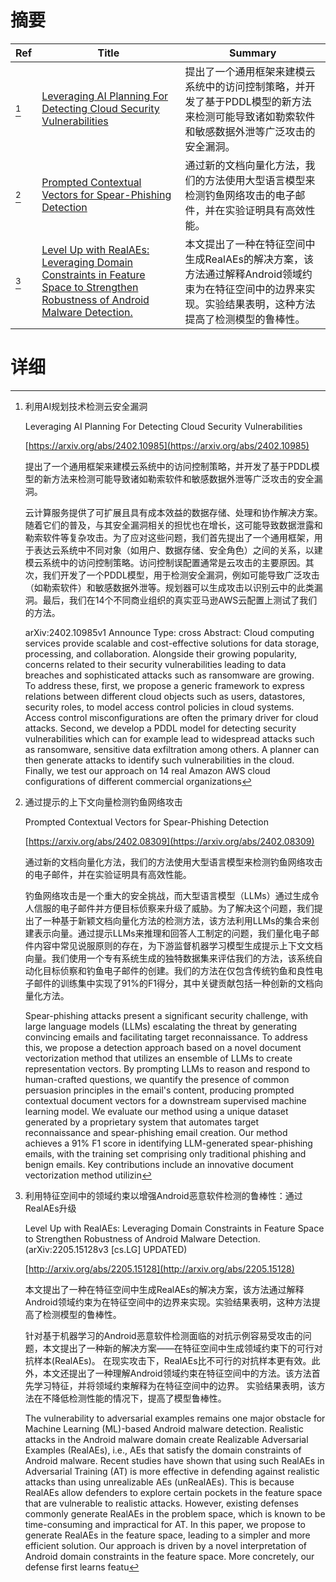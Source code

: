 # 摘要

| Ref | Title | Summary |
| --- | --- | --- |
| [^1] | [Leveraging AI Planning For Detecting Cloud Security Vulnerabilities](https://arxiv.org/abs/2402.10985) | 提出了一个通用框架来建模云系统中的访问控制策略，并开发了基于PDDL模型的新方法来检测可能导致诸如勒索软件和敏感数据外泄等广泛攻击的安全漏洞。 |
| [^2] | [Prompted Contextual Vectors for Spear-Phishing Detection](https://arxiv.org/abs/2402.08309) | 通过新的文档向量化方法，我们的方法使用大型语言模型来检测钓鱼网络攻击的电子邮件，并在实验证明具有高效性能。 |
| [^3] | [Level Up with RealAEs: Leveraging Domain Constraints in Feature Space to Strengthen Robustness of Android Malware Detection.](http://arxiv.org/abs/2205.15128) | 本文提出了一种在特征空间中生成RealAEs的解决方案，该方法通过解释Android领域约束为在特征空间中的边界来实现。实验结果表明，这种方法提高了检测模型的鲁棒性。 |

# 详细

[^1]: 利用AI规划技术检测云安全漏洞

    Leveraging AI Planning For Detecting Cloud Security Vulnerabilities

    [https://arxiv.org/abs/2402.10985](https://arxiv.org/abs/2402.10985)

    提出了一个通用框架来建模云系统中的访问控制策略，并开发了基于PDDL模型的新方法来检测可能导致诸如勒索软件和敏感数据外泄等广泛攻击的安全漏洞。

    

    云计算服务提供了可扩展且具有成本效益的数据存储、处理和协作解决方案。随着它们的普及，与其安全漏洞相关的担忧也在增长，这可能导致数据泄露和勒索软件等复杂攻击。为了应对这些问题，我们首先提出了一个通用框架，用于表达云系统中不同对象（如用户、数据存储、安全角色）之间的关系，以建模云系统中的访问控制策略。访问控制误配置通常是云攻击的主要原因。其次，我们开发了一个PDDL模型，用于检测安全漏洞，例如可能导致广泛攻击（如勒索软件）和敏感数据外泄等。规划器可以生成攻击以识别云中的此类漏洞。最后，我们在14个不同商业组织的真实亚马逊AWS云配置上测试了我们的方法。

    arXiv:2402.10985v1 Announce Type: cross  Abstract: Cloud computing services provide scalable and cost-effective solutions for data storage, processing, and collaboration. Alongside their growing popularity, concerns related to their security vulnerabilities leading to data breaches and sophisticated attacks such as ransomware are growing. To address these, first, we propose a generic framework to express relations between different cloud objects such as users, datastores, security roles, to model access control policies in cloud systems. Access control misconfigurations are often the primary driver for cloud attacks. Second, we develop a PDDL model for detecting security vulnerabilities which can for example lead to widespread attacks such as ransomware, sensitive data exfiltration among others. A planner can then generate attacks to identify such vulnerabilities in the cloud. Finally, we test our approach on 14 real Amazon AWS cloud configurations of different commercial organizations
    
[^2]: 通过提示的上下文向量检测钓鱼网络攻击

    Prompted Contextual Vectors for Spear-Phishing Detection

    [https://arxiv.org/abs/2402.08309](https://arxiv.org/abs/2402.08309)

    通过新的文档向量化方法，我们的方法使用大型语言模型来检测钓鱼网络攻击的电子邮件，并在实验证明具有高效性能。

    

    钓鱼网络攻击是一个重大的安全挑战，而大型语言模型（LLMs）通过生成令人信服的电子邮件并方便目标侦察来升级了威胁。为了解决这个问题，我们提出了一种基于新颖文档向量化方法的检测方法，该方法利用LLMs的集合来创建表示向量。通过提示LLMs来推理和回答人工制定的问题，我们量化电子邮件内容中常见说服原则的存在，为下游监督机器学习模型生成提示上下文文档向量。我们使用一个专有系统生成的独特数据集来评估我们的方法，该系统自动化目标侦察和钓鱼电子邮件的创建。我们的方法在仅包含传统钓鱼和良性电子邮件的训练集中实现了91%的F1得分，其中关键贡献包括一种创新的文档向量化方法。

    Spear-phishing attacks present a significant security challenge, with large language models (LLMs) escalating the threat by generating convincing emails and facilitating target reconnaissance. To address this, we propose a detection approach based on a novel document vectorization method that utilizes an ensemble of LLMs to create representation vectors. By prompting LLMs to reason and respond to human-crafted questions, we quantify the presence of common persuasion principles in the email's content, producing prompted contextual document vectors for a downstream supervised machine learning model. We evaluate our method using a unique dataset generated by a proprietary system that automates target reconnaissance and spear-phishing email creation. Our method achieves a 91% F1 score in identifying LLM-generated spear-phishing emails, with the training set comprising only traditional phishing and benign emails. Key contributions include an innovative document vectorization method utilizin
    
[^3]: 利用特征空间中的领域约束以增强Android恶意软件检测的鲁棒性：通过RealAEs升级

    Level Up with RealAEs: Leveraging Domain Constraints in Feature Space to Strengthen Robustness of Android Malware Detection. (arXiv:2205.15128v3 [cs.LG] UPDATED)

    [http://arxiv.org/abs/2205.15128](http://arxiv.org/abs/2205.15128)

    本文提出了一种在特征空间中生成RealAEs的解决方案，该方法通过解释Android领域约束为在特征空间中的边界来实现。实验结果表明，这种方法提高了检测模型的鲁棒性。

    

    针对基于机器学习的Android恶意软件检测面临的对抗示例容易受攻击的问题，本文提出了一种新的解决方案——在特征空间中生成领域约束下的可行对抗样本(RealAEs)。 在现实攻击下，RealAEs比不可行的对抗样本更有效。此外，本文还提出了一种理解Android领域约束在特征空间中的方法。该方法首先学习特征，并将领域约束解释为在特征空间中的边界。 实验结果表明，该方法在不降低检测性能的情况下，提高了模型鲁棒性。

    The vulnerability to adversarial examples remains one major obstacle for Machine Learning (ML)-based Android malware detection. Realistic attacks in the Android malware domain create Realizable Adversarial Examples (RealAEs), i.e., AEs that satisfy the domain constraints of Android malware. Recent studies have shown that using such RealAEs in Adversarial Training (AT) is more effective in defending against realistic attacks than using unrealizable AEs (unRealAEs). This is because RealAEs allow defenders to explore certain pockets in the feature space that are vulnerable to realistic attacks. However, existing defenses commonly generate RealAEs in the problem space, which is known to be time-consuming and impractical for AT. In this paper, we propose to generate RealAEs in the feature space, leading to a simpler and more efficient solution. Our approach is driven by a novel interpretation of Android domain constraints in the feature space. More concretely, our defense first learns featu
    

